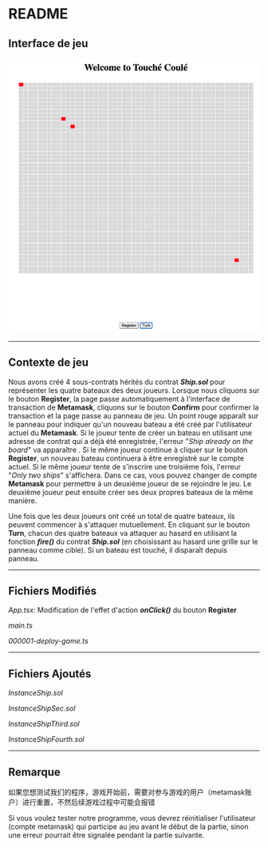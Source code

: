 # README

## Interface de jeu

![Screenshot 2022-11-27 at 16.54.04.png](README%20580175b4e7d54ed180f3f91a8022c383/Screenshot_2022-11-27_at_16.54.04.png)

---

## Contexte de jeu

Nous avons créé 4 sous-contrats hérités du contrat ***Ship.sol*** pour représenter les quatre bateaux des deux joueurs. Lorsque nous cliquons sur le bouton **Register**, la page passe automatiquement à l'interface de transaction de **Metamask**, cliquons sur le bouton **Confirm** pour confirmer la transaction et la page passe au panneau de jeu. Un point rouge apparaît sur le panneau pour indiquer qu'un nouveau bateau a été créé par l'utilisateur actuel du **Metamask**. Si le joueur tente de créer un bateau en utilisant une adresse de contrat qui a déjà été enregistrée, l'erreur "*Ship already on the board*" va apparaître . Si le même joueur continue à cliquer sur le bouton **Register**, un nouveau bateau continuera à être enregistré sur le compte actuel. Si le même joueur tente de s'inscrire une troisième fois, l'erreur "*Only two ships*" s'affichera. Dans ce cas, vous pouvez changer de compte **Metamask** pour permettre à un deuxième joueur de se rejoindre le jeu. Le deuxième joueur peut ensuite créer ses deux propres bateaux de la même manière.

Une fois que les deux joueurs ont créé un total de quatre bateaux, ils peuvent commencer à s'attaquer mutuellement. En cliquant sur le bouton **Turn**, chacun des quatre bateaux va attaquer au hasard en utilisant la fonction ***fire()*** du contrat ***Ship.sol***  (en choisissant au hasard une grille sur le panneau comme cible). Si un bateau est touché, il disparaît depuis panneau.

---

## Fichiers Modifiés

*App.tsx*: Modification de l'effet d'action ***onClick()*** du bouton **Register**

*main.ts*

*000001-deploy-game.ts*

---

## Fichiers Ajoutés

*InstanceShip.sol*

*InstanceShipSec.sol*

*InstanceShipThird.sol*

*InstanceShipFourth.sol*

---

## Remarque

如果您想测试我们的程序，游戏开始前，需要对参与游戏的用户（metamask账户）进行重置，不然后续游戏过程中可能会报错

Si vous voulez tester notre programme, vous devrez réinitialiser l'utilisateur (compte metamask) qui participe au jeu avant le début de la partie, sinon une erreur pourrait être signalée pendant la partie suivante.